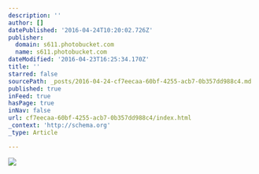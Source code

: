 ```yaml
---
description: ''
author: []
datePublished: '2016-04-24T10:20:02.726Z'
publisher:
  domain: s611.photobucket.com
  name: s611.photobucket.com
dateModified: '2016-04-23T16:25:34.170Z'
title: ''
starred: false
sourcePath: _posts/2016-04-24-cf7eecaa-60bf-4255-acb7-0b357dd988c4.md
published: true
inFeed: true
hasPage: true
inNav: false
url: cf7eecaa-60bf-4255-acb7-0b357dd988c4/index.html
_context: 'http://schema.org'
_type: Article

---
```

![](http://i611.photobucket.com/albums/tt191/Leda_Grace_Rasmussen/2016-04-21%2022.08.24_zpsjtbj59vc.jpg?1461428228460&1461428236382&1461428253389&1461428692099)